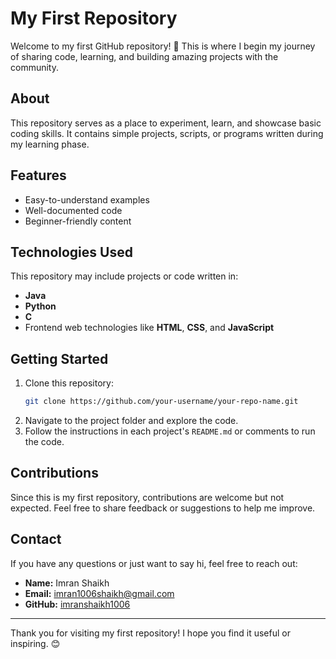 # My First Repository

Welcome to my first GitHub repository! 🎉 This is where I begin my journey of sharing code, learning, and building amazing projects with the community.

## About

This repository serves as a place to experiment, learn, and showcase basic coding skills. It contains simple projects, scripts, or programs written during my learning phase.

## Features

- Easy-to-understand examples
- Well-documented code
- Beginner-friendly content

## Technologies Used

This repository may include projects or code written in:

- **Java**
- **Python**
- **C**
- Frontend web technologies like **HTML**, **CSS**, and **JavaScript**

## Getting Started

1. Clone this repository:
   ```bash
   git clone https://github.com/your-username/your-repo-name.git
   ```
2. Navigate to the project folder and explore the code.
3. Follow the instructions in each project's `README.md` or comments to run the code.

## Contributions

Since this is my first repository, contributions are welcome but not expected. Feel free to share feedback or suggestions to help me improve.

## Contact

If you have any questions or just want to say hi, feel free to reach out:

- **Name:** Imran Shaikh
- **Email:** imran1006shaikh@gmail.com
- **GitHub:** [imranshaikh1006](https://github.com/your-imranshaikh1006)

---

Thank you for visiting my first repository! I hope you find it useful or inspiring. 😊
